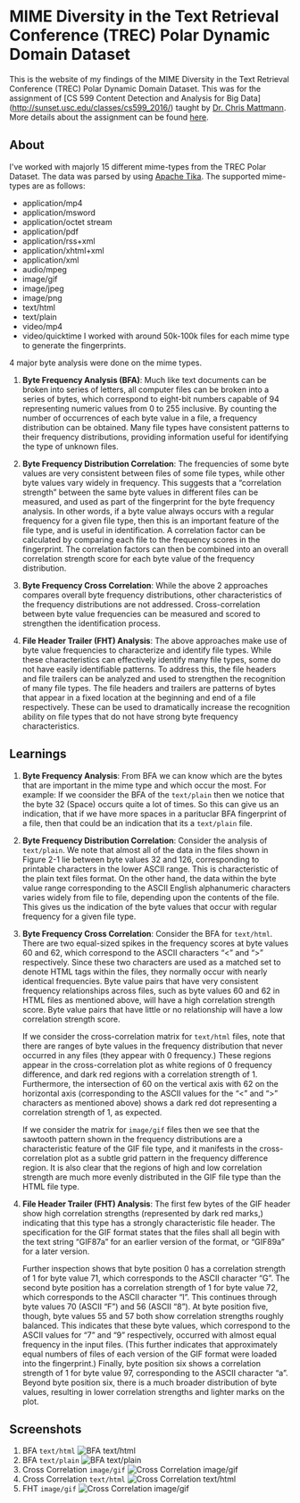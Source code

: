 # MIME Diversity in the Text Retrieval Conference (TREC) Polar Dynamic Domain Dataset
This is the website of my findings of the MIME Diversity in the Text Retrieval Conference (TREC) Polar Dynamic Domain Dataset. This was for the assignment of [CS 599 Content Detection and Analysis for Big Data] (http://sunset.usc.edu/classes/cs599_2016/) taught by [Dr. Chris Mattmann](http://sunset.usc.edu/~mattmann/). More details about the assignment can be found [here](http://sunset.usc.edu/classes/cs599_2016/CS599_HW_MIME_POLAR.pdf).

## About
I've worked with majorly 15 different mime-types from the TREC Polar Dataset. The data was parsed by using [Apache Tika](https://tika.apache.org/). The supported mime-types are as follows:
+ application/mp4
+ application/msword
+ application/octet stream
+ application/pdf
+ application/rss+xml
+ application/xhtml+xml
+ application/xml
+ audio/mpeg
+ image/gif
+ image/jpeg
+ image/png
+ text/html
+ text/plain
+ video/mp4
+ video/quicktime
I worked with around 50k-100k files for each mime type to generate the fingerprints.

4 major byte analysis were done on the mime types.

1. **Byte Frequency Analysis (BFA)**: Much like text documents can be broken into series of letters, all computer files can be broken into a series of bytes, which correspond to eight-bit numbers capable of 94 representing numeric values from 0 to 255 inclusive. By counting the number of occurrences of each byte value in a file, a frequency distribution can be obtained. Many file types have consistent patterns to their frequency distributions, providing information useful for identifying the type of unknown files.

2. **Byte Frequency Distribution Correlation**: The frequencies of some byte values are very consistent between files of some file types, while other byte values vary widely in frequency. This suggests that a “correlation strength” between the same byte values in different files can be measured, and used as part of the fingerprint for the byte frequency analysis. In other words, if a byte value always occurs with a regular frequency for a given file type, then this is an important feature of the file type, and is useful in identification. A correlation factor can be calculated by comparing each file to the frequency scores in the fingerprint. The correlation factors can then be combined into an overall correlation strength score for each byte value of the frequency distribution.

3. **Byte Frequency Cross Correlation**: While the above 2 approaches compares overall byte frequency distributions, other
characteristics of the frequency distributions are not addressed. Cross-correlation between byte value frequencies can be measured and scored to strengthen the identification process.

4. **File Header Trailer (FHT) Analysis**: The above approaches make use of byte value frequencies to characterize and identify file types. While these characteristics can effectively identify many file types, some do not have easily identifiable patterns. To address this, the file headers and file trailers can be analyzed and used to strengthen the recognition of many file types. The file headers and trailers are patterns of bytes that appear in a fixed location at the beginning and end of a file respectively. These can be used to dramatically increase the recognition ability on file types that do not have strong byte frequency characteristics.

## Learnings
1. **Byte Frequency Analysis**: From BFA we can know which are the bytes that are important in the mime type and which occur the most. For example: If we coonsider the BFA of the `text/plain` then we notice that the byte 32 (Space) occurs quite a lot of times. So this can give us an indication, that if we have more spaces in a parituclar BFA fingerprint of a file, then that could be an indication that its a `text/plain` file.

2. **Byte Frequency Distribution Correlation**: Consider the analysis of `text/plain`. We note that almost all of the data in the files shown in Figure 2-1 lie between byte values 32 and 126, corresponding to printable characters in the lower ASCII range. This is characteristic of the plain text files format. On the other hand, the data within the byte value range corresponding to the ASCII English alphanumeric characters varies widely from file to file, depending upon the contents of the file. This gives us the indication of the byte values that occur with regular frequency for a given file type.

3. **Byte Frequency Cross Correlation**: Consider the BFA for `text/html`. There are two equal-sized spikes in the frequency scores at byte values 60 and 62, which correspond to the ASCII characters “<” and “>” respectively. Since these two characters are used as a matched set to denote HTML tags within the files, they normally occur with nearly identical frequencies. Byte value pairs that have very consistent frequency relationships across files, such as byte values 60 and 62 in HTML files as mentioned above, will have a high correlation strength score. Byte value pairs that have little or no relationship will have a low correlation strength score.

   If we consider the cross-correlation matrix for `text/html` files, note that there are ranges of byte values in the frequency distribution that never occurred in any files (they appear with 0 frequency.) These regions appear in the cross-correlation plot as white regions of 0 frequency difference, and dark red regions with a correlation strength of 1. Furthermore, the intersection of 60 on the vertical axis with 62 on the horizontal axis (corresponding to the ASCII values for the “<” and “>” characters as mentioned above) shows a dark red dot representing a correlation strength of 1, as expected.

   If we consider the matrix for `image/gif` files then we see that the sawtooth pattern shown in the frequency distributions are a characteristic feature of the GIF file type, and it manifests in the cross-correlation plot as a subtle grid pattern in the frequency difference region. It is also clear that the regions of high and low correlation strength are much more evenly distributed in the GIF file type than the HTML file type.

4. **File Header Trailer (FHT) Analysis**: The first few bytes of the GIF header show high correlation strengths (represented by dark red marks,) indicating that this type has a strongly characteristic file header. The specification for the GIF format states that the files shall all begin with the text string “GIF87a” for an earlier version of the format, or “GIF89a” for a later version.

   Further inspection shows that byte position 0 has a correlation strength of 1 for byte value 71, which corresponds to the ASCII character “G”. The second byte position has a correlation strength of 1 for byte value 72, which corresponds to the ASCII character “I”. This continues through byte values 70 (ASCII “F”) and 56 (ASCII “8”). At byte position five, though, byte values 55 and 57 both show correlation strengths roughly balanced. This indicates that these byte values, which correspond to the ASCII values for “7” and “9” respectively, occurred with almost equal frequency in the input files. (This further indicates that approximately equal numbers of files of each version of the GIF format were loaded into the fingerprint.) Finally, byte position six shows a correlation strength of 1 for byte value 97, corresponding to the ASCII character “a”. 
   Beyond byte position six, there is a much broader distribution of byte values, resulting in lower correlation strengths and lighter marks on the plot.
   
## Screenshots
1. BFA `text/html`
   ![BFA text/html](screenshots/bfa-text-html.png)
2. BFA `text/plain`
   ![BFA text/plain](screenshots/bfa-text-plain.png)
3. Cross Correlation `image/gif`
   ![Cross Correlation image/gif](screenshots/cross-correlation-image-gif.png)
4. Cross Correlation `text/html`
   ![Cross Correlation text/html](screenshots/cross-correlation-text-html.png)
5. FHT `image/gif`
   ![Cross Correlation image/gif](screenshots/fht-image-gif.png)
